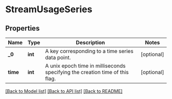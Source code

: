 # StreamUsageSeries

## Properties
Name | Type | Description | Notes
------------ | ------------- | ------------- | -------------
**_0** | **int** | A key corresponding to a time series data point. | [optional] 
**time** | **int** | A unix epoch time in milliseconds specifying the creation time of this flag. | [optional] 

[[Back to Model list]](../README.md#documentation-for-models) [[Back to API list]](../README.md#documentation-for-api-endpoints) [[Back to README]](../README.md)


